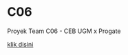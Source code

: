 # C06
<p>Proyek Team C06 - CEB UGM x Progate</p>
<a href="https://audyningrum27.github.io/c06/">klik disini</a>

